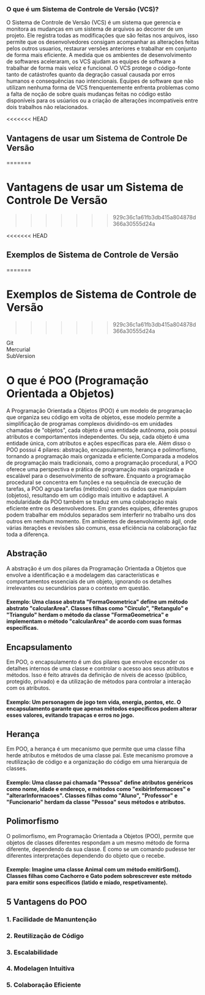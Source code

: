 ### O que é um Sistema de Controle de Versão (VCS)?

O Sistema de Controle de Versão (VCS) é um sistema que gerencia e monitora as mudanças em um sistema de arquivos ao decorrer de um projeto. Ele registra todas as modificações que são feitas nos arquivos, isso permite que os desenvolvedores consigam acompanhar as alterações feitas pelos outros usuarios, restaurar versões anteriores e trabalhar em conjunto de forma mais eficiente. A medida que os ambientes de desenvolvimento de softwares aceleraram, os VCS ajudam as equipes de software a trabalhar de forma mais veloz e funcional. O VCS protege o código-fonte tanto de catástrofes quanto
da degração casual causada por erros humanos e consequências nao intencionais. Equipes de software que não utilizam nenhuma forma de VCS frenquentemente enfrenta problemas como a falta de noção de sobre quais mudanças feitas no código estão disponíveis para os usúarios ou a criação de alterações incompatíveis entre dois trabalhos não relacionados.

<<<<<<< HEAD
## Vantagens de usar um Sistema de Controle De Versão
=======
# Vantagens de usar um Sistema de Controle De Versão
>>>>>>> 929c36c1a61fb3db415a804878d366a30555d24a




<<<<<<< HEAD
## Exemplos de Sistema de Controle de Versão
=======
# Exemplos de Sistema de Controle de Versão
>>>>>>> 929c36c1a61fb3db415a804878d366a30555d24a

Git  
Mercurial  
SubVersion




# O que é POO (Programação Orientada a Objetos)

A Programação Orientada a Objetos (POO) é um modelo de programação que organiza seu código em volta de objetos, esse modelo permite a simplificação de programas complexos dividindo-os em unidades chamadas de "objetos", cada objeto é uma entidade autônoma, pois possui atributos e comportamentos independentes. Ou seja, cada objeto é uma entidade única, com atributos e ações específicas para ele. Além disso o POO possui 4 pilares: abstração, encapsulamento, herança e polimorfismo, tornando a programação mais organizada e eficiente.Comparada a modelos de programação mais tradicionais, como a programação procedural, a POO oferece uma perspectiva e prática de programação mais organizada e escalável para o desenvolvimento de software. Enquanto a programação procedural se concentra em funções e na sequência de execução de tarefas, a POO agrupa tarefas (métodos) com os dados que manipulam (objetos), resultando em um código mais intuitivo e adaptável. A modularidade da POO também se traduz em uma colaboração mais eficiente entre os desenvolvedores. Em grandes equipes, diferentes grupos podem trabalhar em módulos separados sem interferir no trabalho uns dos outros em nenhum momento. Em ambientes de desenvolvimento ágil, onde várias iterações e revisões são comuns, essa eficiência na colaboração faz toda a diferença.


## Abstração
A abstração é um dos pilares da Programação Orientada a Objetos que envolve a identificação e a modelagem das características e comportamentos essenciais de um objeto, ignorando os detalhes irrelevantes ou secundários para o contexto em questão.

#### Exemplo: Uma classe abstrata "FormaGeometrica" define um método abstrato "calcularArea". Classes filhas como "Circulo", "Retangulo" e "Triangulo" herdam o método da classe "FormaGeometrica" e implementam o método "calcularArea" de acordo com suas formas específicas. 

## Encapsulamento

Em POO, o encapsulamento é um dos pilares que  envolve esconder os detalhes internos de uma classe e controlar o acesso aos seus atributos e métodos. Isso é feito através da definição de níveis de acesso (público, protegido, privado) e da utilização de métodos  para controlar a interação com os atributos. 

#### Exemplo: Um personagem de jogo tem vida, energia, pontos, etc. O encapsulamento garante que apenas métodos específicos podem alterar esses valores, evitando trapaças e erros no jogo. 

## Herança
Em POO, a herança é um mecanismo que permite que uma classe filha herde atributos e métodos de uma classe pai. Este mecanismo promove a reutilização de código e a organização do código em uma hierarquia de classes.

#### Exemplo: Uma classe pai chamada "Pessoa" define atributos genéricos como nome, idade e endereço, e métodos como "exibirInformacoes" e "alterarInformacoes". Classes filhas como "Aluno", "Professor" e "Funcionario" herdam da classe "Pessoa" seus métodos e atributos.

## Polimorfismo
O polimorfismo, em Programação Orientada a Objetos (POO), permite que objetos de classes diferentes respondam a um mesmo método de forma diferente, dependendo da sua classe. É como se um comando  pudesse ter diferentes interpretações dependendo do objeto que o recebe.

#### Exemplo: Imagine uma classe Animal com um método emitirSom(). Classes filhas como Cachorro e Gato podem sobrescrever este método para emitir sons específicos (latido e miado, respetivamente).

## 5 Vantagens do POO

### 1. Facilidade de Manuntenção
### 2. Reutilização de Código
### 3. Escalabilidade
### 4. Modelagen Intuitiva
### 5. Colaboração Eficiente
